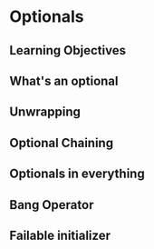 # Optionals


## Learning Objectives


## What's an optional

## Unwrapping

## Optional Chaining

## Optionals in everything

## Bang Operator

## Failable initializer

